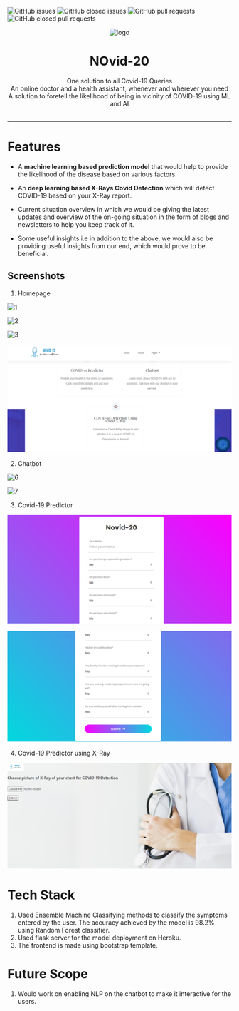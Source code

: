 ![GitHub issues](https://img.shields.io/github/issues/v2dha/NOVid-20) 
![GitHub closed issues](https://img.shields.io/github/issues-closed-raw/v2dha/NOvid-20?color=blue)
![GitHub pull requests](https://img.shields.io/github/issues-pr/v2dha/NOvid-20?color=orange)
![GitHub closed pull requests](https://img.shields.io/github/issues-pr-closed-raw/v2dha/NOvid-20)


<p align="center">
  <img src="https://i.ibb.co/m49w93y/Logo2.jpg" width="350" alt="logo" />
  <h1 align="center">NOvid-20</h1>
  <p align="center">
  One solution to all Covid-19 Queries
  <br/>
  An online doctor and a health assistant, whenever and wherever you need
  <br />
  A solution to foretell the likelihood of being in vicinity of COVID-19 using ML and AI
  <br />
  <br />
  </p>
</p>
<hr>



# Features
* A **machine learning based prediction model** that would help to provide the likelihood of the disease based on various factors.

* An **deep learning based X-Rays Covid Detection** which will detect COVID-19 based on your X-Ray report.

* Current situation overview in which we would be giving the latest updates and overview of the on-going situation in the form of blogs and newsletters to help you keep track of it.

* Some useful insights i.e in addition to the above, we would also be providing useful insights from our end, which would prove to be beneficial.

## Screenshots
1. Homepage

![1](https://user-images.githubusercontent.com/50369708/98961517-a7903780-252b-11eb-9ac1-f23b398755db.PNG)

![2](https://user-images.githubusercontent.com/50369708/98961523-a959fb00-252b-11eb-91a1-ddd273b97693.PNG)

![3](https://user-images.githubusercontent.com/50369708/98961527-aa8b2800-252b-11eb-97dc-059453d3980c.PNG)

![4](https://github.com/Isha307/NOvid-20/blob/master/img/Images/Screenshot%20(100).png)

2. Chatbot

![6](https://user-images.githubusercontent.com/50369708/98961540-ad861880-252b-11eb-9552-4b2eee2ce0a6.PNG)

![7](https://user-images.githubusercontent.com/50369708/98961546-af4fdc00-252b-11eb-9d3f-8862629c03b8.PNG)

3. Covid-19 Predictor

![8](https://github.com/Isha307/NOvid-20/blob/master/img/Images/Screenshot%20(105).png)

![9](https://github.com/Isha307/NOvid-20/blob/master/img/Images/Screenshot%20(106).png)

4. Covid-19 Predictor using X-Ray

![10](https://github.com/Isha307/NOvid-20/blob/master/img/Images/Screenshot%20(104).png)

# Tech Stack
1. Used Ensemble Machine Classifying methods to classify the symptoms entered by the user. The accuracy achieved by the model is 98.2% using Random Forest classifier.
2. Used flask server for the model deployment on Heroku.
3. The frontend is made using bootstrap template.


# Future Scope
1. Would work on enabling NLP on the chatbot to make it interactive for the users.


